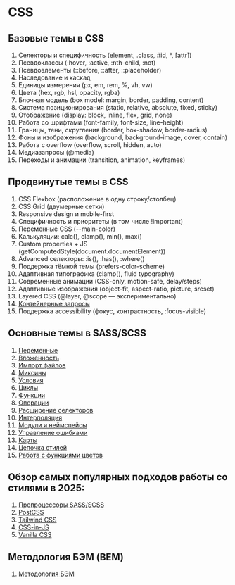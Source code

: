 # CSS

## Базовые темы в CSS

1. Селекторы и специфичность (element, .class, #id, *, [attr])
2. Псевдоклассы (:hover, :active, :nth-child, :not)
3. Псевдоэлементы (::before, ::after, ::placeholder)
4. Наследование и каскад
5. Единицы измерения (px, em, rem, %, vh, vw)
6. Цвета (hex, rgb, hsl, opacity, rgba)
7. Блочная модель (box model: margin, border, padding, content)
8. Система позиционирования (static, relative, absolute, fixed, sticky)
9. Отображение (display: block, inline, flex, grid, none)
10. Работа со шрифтами (font-family, font-size, line-height)
11. Границы, тени, скругления (border, box-shadow, border-radius)
12. Фоны и изображения (background, background-image, cover, contain)
13. Работа с overflow (overflow, scroll, hidden, auto)
14. Медиазапросы (@media)
15. Переходы и анимации (transition, animation, keyframes)

## Продвинутые темы в CSS

1. CSS Flexbox (расположение в одну строку/столбец)
2. CSS Grid (двумерные сетки)
3. Responsive design и mobile-first
4. Специфичность и приоритеты (в том числе !important)
5. Переменные CSS (--main-color)
6. Калькуляции: calc(), clamp(), min(), max()
7. Custom properties + JS (getComputedStyle(document.documentElement))
8. Advanced селекторы: :is(), :has(), :where()
9. Поддержка тёмной темы (prefers-color-scheme)
10. Адаптивная типографика (clamp(), fluid typography)
11. Современные анимации (CSS-only, motion-safe, delay/steps)
12. Адаптивные изображения (object-fit, aspect-ratio, picture, srcset)
13. Layered CSS (@layer, @scope — экспериментально)
14. [Контейнерные запросы](2.%20Продвинутые%20темы%20CSS/14.%20Контейнерные%20запросы.md)
15. Поддержка accessibility (фокус, контрастность, :focus-visible)

## Основные темы в SASS/SCSS

1. [Переменные](3.%20Основные%20темы%20в%20SASS/1.%20Переменные.md)
2. [Вложенность](3.%20Основные%20темы%20в%20SASS/2.%20Вложенность.md)
3. [Импорт файлов](3.%20Основные%20темы%20в%20SASS/3.%20Импорт%20файлов.md)
4. [Миксины](3.%20Основные%20темы%20в%20SASS/4.%20Миксины.md)
5. [Условия](3.%20Основные%20темы%20в%20SASS/5.%20Условия.md)
6. [Циклы](3.%20Основные%20темы%20в%20SASS/6.%20Циклы.md)
7. [Функции](3.%20Основные%20темы%20в%20SASS/7.%20Функции.md)
8. [Операции](3.%20Основные%20темы%20в%20SASS/8.%20Операции.md)
9. [Расширение селекторов](3.%20Основные%20темы%20в%20SASS/9.%20Расширение%20селекторов.md)
10. [Интерполяция](3.%20Основные%20темы%20в%20SASS/10.%20Интерполяция.md)
11. [Модули и неймспейсы](3.%20Основные%20темы%20в%20SASS/11.%20Модули%20и%20неймспейсы.md)
12. [Управление ошибками](3.%20Основные%20темы%20в%20SASS/12.%20Управление%20ошибками.md)
13. [Карты](3.%20Основные%20темы%20в%20SASS/13.%20Карты.md)
14. [Цепочка стилей](3.%20Основные%20темы%20в%20SASS/14.%20Цепочка%20стилей.md)
15. [Работа с функциями цветов](3.%20Основные%20темы%20в%20SASS/15.%20Работа%20с%20функциями%20цветов.md)

## Обзор самых популярных подходов работы со стилями в 2025:

1. [Препроцессоры SASS/SCSS](4.%20Обзор%20подходов/1.%20SASS%20(SCSS).md)
2. [PostCSS](4.%20Обзор%20подходов/2.%20PostCSS.md)
3. [Tailwind CSS](4.%20Обзор%20подходов/3.%20Taiwind%20CSS.md)
4. [CSS-in-JS](4.%20Обзор%20подходов/4.%20CSS-in-JS.md)
5. [Vanilla CSS](4.%20Обзор%20подходов/5.%20Vanilla%20CSS.md)

## Методология БЭМ (BEM)

1. [Методология БЭМ](5.%20БЭМ/1.%20Методология%20БЭМ.md)
